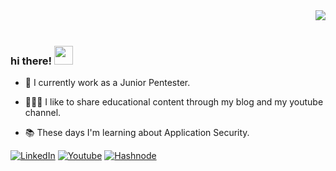 <img align="right" src="https://i.giphy.com/media/v1.Y2lkPTc5MGI3NjExazNzZGV2dWJtcnU2YW9nYmZhaTJ1andxYzE2M3Zzd3kwb2lzNmtuaSZlcD12MV9pbnRlcm5hbF9naWZfYnlfaWQmY3Q9Zw/TRebCjNbc4dIA/giphy.gif">

<br>
<br>

<h3>
    hi there!
    <img src="https://media.giphy.com/media/hvRJCLFzcasrR4ia7z/giphy.gif" width="30px"/>
</h3>

- 🔭 I currently work as a Junior Pentester.

- 🧑🏻‍🏫 I like to share educational content through my blog and my youtube channel.

- 📚 These days I'm learning about Application Security.

[![LinkedIn](https://img.shields.io/badge/LinkedIn-0077B5?style=for-the-badge&logo=linkedin&logoColor=white)](https://www.linkedin.com/in/b1d0ws/)
[![Youtube](https://img.shields.io/badge/YouTube-FF0000?style=for-the-badge&logo=youtube&logoColor=white)](https://www.youtube.com/@b1d0ws)
[![Hashnode](https://img.shields.io/badge/Hashnode-2962FF?style=for-the-badge&logo=hashnode&logoColor=white)](https://b1d0ws.hashnode.dev/)

